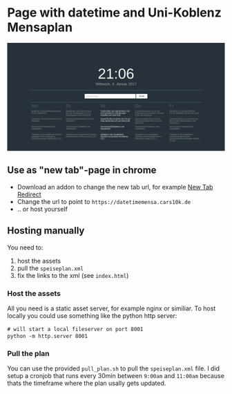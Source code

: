 # Page with datetime and Uni-Koblenz Mensaplan
![Screenshot of the tab](screenshot.jpg?raw=true "Screenshot")

## Use as "new tab"-page in chrome
* Download an addon to change the new tab url, for example [New Tab Redirect](https://chrome.google.com/webstore/detail/new-tab-redirect/icpgjfneehieebagbmdbhnlpiopdcmna?hl=de)
* Change the url to point to `https://datetimemensa.cars10k.de`
* .. or host yourself

## Hosting manually
You need to:

1. host the assets
2. pull the `speiseplan.xml`
3. fix the links to the xml (see `index.html`)

### Host the assets
All you need is a static asset server, for example nginx or similiar. To host locally you could use something like the python http server:
```
# will start a local fileserver on port 8001
python -m http.server 8001
```
### Pull the plan
You can use the provided `pull_plan.sh` to pull the `speiseplan.xml` file.
I did setup a cronjob that runs every 30min between `9:00am` and `11:00am` because thats the timeframe where the plan usally gets updated.
